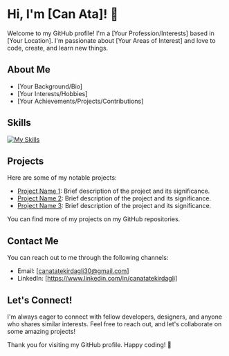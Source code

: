 # Hi, I'm [Can Ata]! 👋

Welcome to my GitHub profile! I'm a [Your Profession/Interests] based in [Your Location]. I'm passionate about [Your Areas of Interest] and love to code, create, and learn new things.

## About Me

- [Your Background/Bio]
- [Your Interests/Hobbies]
- [Your Achievements/Projects/Contributions]

## Skills
[![My Skills](https://skillicons.dev/icons?i=js,html,css,dotnet,js,laravel,mongodb,mysql,nodejs,php,visualstudio,vscode)](https://skillicons.dev)

## Projects

Here are some of my notable projects:

- [Project Name 1](link): Brief description of the project and its significance.
- [Project Name 2](link): Brief description of the project and its significance.
- [Project Name 3](link): Brief description of the project and its significance.

You can find more of my projects on my GitHub repositories.


## Contact Me

You can reach out to me through the following channels:

- Email: [canatatekirdagli30@gmail.com]
- LinkedIn: [https://www.linkedin.com/in/canatatekirdagli]

## Let's Connect!

I'm always eager to connect with fellow developers, designers, and anyone who shares similar interests. Feel free to reach out, and let's collaborate on some amazing projects!

Thank you for visiting my GitHub profile. Happy coding! 🚀


